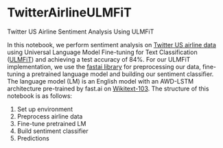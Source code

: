 # TwitterAirlineULMFiT
Twitter US Airline Sentiment Analysis Using ULMFiT

In this notebook, we perform sentiment analysis on [Twitter US airline data](https://www.kaggle.com/crowdflower/twitter-airline-sentiment) using Universal Language Model Fine-tuning for Text Classification ([ULMFiT](https://arxiv.org/pdf/1801.06146.pdf)) and achieving a test accuracy of 84%. For our ULMFiT implementation, we use the [fastai library](https://nlp.fast.ai/category/classification.html) for preprocessing our data, fine-tuning a pretrained language model and building our sentiment classifier. The language model (LM) is an English model with an AWD-LSTM architecture pre-trained by fast.ai on [Wikitext-103](https://blog.einstein.ai/the-wikitext-long-term-dependency-language-modeling-dataset/). The structure of this notebook is as follows:

1. Set up environment
2. Preprocess airline data
3. Fine-tune pretrained LM
4. Build sentiment classifier
5. Predictions
